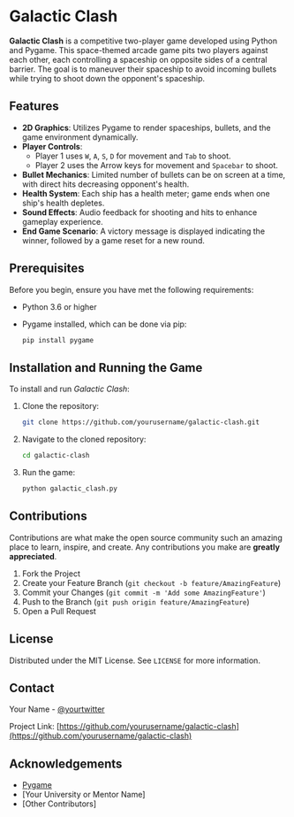 # Galactic Clash

**Galactic Clash** is a competitive two-player game developed using Python and Pygame. This space-themed arcade game pits two players against each other, each controlling a spaceship on opposite sides of a central barrier. The goal is to maneuver their spaceship to avoid incoming bullets while trying to shoot down the opponent's spaceship.

## Features

- **2D Graphics**: Utilizes Pygame to render spaceships, bullets, and the game environment dynamically.
- **Player Controls**: 
  - Player 1 uses `W`, `A`, `S`, `D` for movement and `Tab` to shoot.
  - Player 2 uses the Arrow keys for movement and `Spacebar` to shoot.
- **Bullet Mechanics**: Limited number of bullets can be on screen at a time, with direct hits decreasing opponent's health.
- **Health System**: Each ship has a health meter; game ends when one ship's health depletes.
- **Sound Effects**: Audio feedback for shooting and hits to enhance gameplay experience.
- **End Game Scenario**: A victory message is displayed indicating the winner, followed by a game reset for a new round.

## Prerequisites

Before you begin, ensure you have met the following requirements:
- Python 3.6 or higher
- Pygame installed, which can be done via pip:

  ```bash
  pip install pygame
  ```

## Installation and Running the Game

To install and run *Galactic Clash*:

1. Clone the repository:

    ```bash
    git clone https://github.com/yourusername/galactic-clash.git
    ```

2. Navigate to the cloned repository:

    ```bash
    cd galactic-clash
    ```

3. Run the game:

    ```bash
    python galactic_clash.py
    ```

## Contributions

Contributions are what make the open source community such an amazing place to learn, inspire, and create. Any contributions you make are **greatly appreciated**.

1. Fork the Project
2. Create your Feature Branch (`git checkout -b feature/AmazingFeature`)
3. Commit your Changes (`git commit -m 'Add some AmazingFeature'`)
4. Push to the Branch (`git push origin feature/AmazingFeature`)
5. Open a Pull Request

## License

Distributed under the MIT License. See `LICENSE` for more information.

## Contact

Your Name - [@yourtwitter](https://twitter.com/yourtwitter)

Project Link: [https://github.com/yourusername/galactic-clash](https://github.com/yourusername/galactic-clash)

## Acknowledgements

- [Pygame](https://pygame.org)
- [Your University or Mentor Name]
- [Other Contributors]
```
